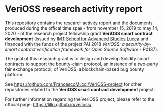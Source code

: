 # VeriOSS research activity report

This repository contains the research activity report and the documents produced during the offical time span - from november 15, 2019 to may 14, 2020 - of the research project fellowship grant **VeriOSS smart contract development** (issued by [IMT School for Advanced Studies Lucca](https://www.imtlucca.it/en) and financed with the funds of the project PAI 2018 *VeriOSS: a security-by-smart contract verification framework for Open Source Software* - P0137).

The goal of this research grant is to design and develop Solidity smart contracts to support the bounty-claim protocol, an instance of a two-party fair exchange protocol, of VeriOSS, a blockchain-based bug bounty platform.

See https://github.com/FrancescoMucci/VeriOSS-project for other repositories related to the **VeriOSS smart contract development** project.

For further information regarding the VeriOSS project, please refer to the official page: https://lillo.github.io/verioss/.
